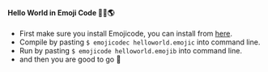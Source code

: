 #### Hello World in Emoji Code 🙋🏼🌎
- First make sure you install Emojicode, you can install from [here](http://www.emojicode.org/docs/guides/install.html).
- Compile by pasting `$ emojicodec helloworld.emojic` into command line.
- Run by pasting `$ emojicode helloworld.emojib` into command line.
- and then you are good to go 🚀
